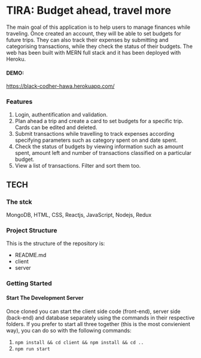 # TIRA: Budget ahead, travel more

The main goal of this application is to help users to manage finances while traveling. Once created an account, they will be able to set budgets for future trips. They can also track their expenses by submitting and categorising transactions, while they check the status of their budgets. The web has been built with MERN full stack and it has been deployed with Heroku.

#### DEMO:
https://black-codher-hawa.herokuapp.com/

### Features

1. Login, authentification and validation.
2. Plan ahead a trip and create a card to set budgets for a specific trip. Cards can be edited and deleted. 
3. Submit transactions  while travelling to track expenses according specifying parameters such as category spent on and date spent. 
4. Check the status of budgets by viewing information such as amount spent, amount left and number of transactions classified on a particular budget. 
5. View a list of transactions. Filter and sort them too. 

## TECH

### The stck
MongoDB, HTML, CSS, Reactjs, JavaScript, Nodejs, Redux

### Project Structure

This is the structure of the repository is:

- README.md
- client
- server


### Getting Started

#### Start The Development Server

Once cloned you can start the client side code (front-end), server side (back-end) and database separately using the commands in their respective folders. If you prefer to start all three together (this is the most convienient way), you can do so with the following commands:

1. `npm install && cd client && npm install && cd ..`
2. `npm run start`

